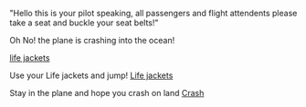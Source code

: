 "Hello this is your pilot speaking, all passengers and flight attendents please take a seat and buckle your seat belts!"

Oh No! the plane is crashing into the ocean!

[life jackets](https://ak0.picdn.net/shutterstock/videos/7410370/thumb/11.jpg)

Use your Life jackets and jump! [Life jackets](Die1.md)

Stay in the plane and hope you crash on land [Crash](Die2.md)